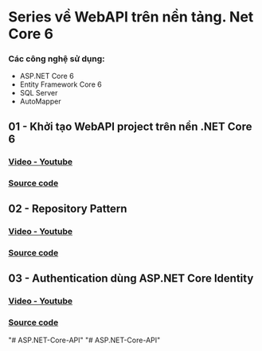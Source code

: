 # Series về WebAPI trên nền tảng. Net Core 6
### Các công nghệ sử dụng:
* ASP.NET Core 6
* Entity Framework Core 6
* SQL Server
* AutoMapper

## 01 - Khởi tạo WebAPI project trên nền .NET Core 6
### [Video - Youtube](https://youtu.be/dxNLd5w006s)
### [Source code](https://github.com/hienlth-online/MyApiNetCore6/tree/01_InitWebApiProject)

## 02 - Repository Pattern
### [Video - Youtube](https://www.youtube.com/watch?v=n9ZtR7AHLU8)
### [Source code](https://github.com/hienlth-online/MyApiNetCore6/tree/02_RepositoryPattern)

## 03 - Authentication dùng ASP.NET Core Identity
### [Video - Youtube](https://youtu.be/9YSOZgBvWXY)
### [Source code](https://github.com/hienlth-online/MyApiNetCore6/tree/03_Authentication)
"# ASP.NET-Core-API" 
"# ASP.NET-Core-API" 
